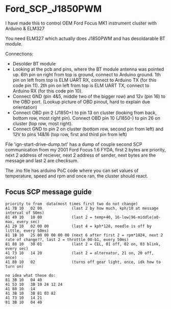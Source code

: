 # Ford_SCP_J1850PWM
I have made this to control OEM Ford Focus MK1 instrument cluster with Arduino & ELM327

You need ELM327 which actually does J1850PWM and has desoldarable BT module.

Connections:
- Desolder BT module
- Looking at the pcb and pins, where the BT module antenna was pointed up. 6th pin on right from top is ground, connect to Arduino ground. 1th pin on left from top is ELM UART RX, connect to Arduino TX (for this code pin 11). 2th pin on left from top is ELM UART TX, connect to Arduino RX (for this code pin 10).
- Connect GND (pin 4&5, middle two of the bigger row) and 12v (pin 16) to the OBD port. (Lookup picture of OBD pinout, hard to explain due orientation)
- Connect OBD pin 2 (J1850+) to pin 13 on cluster (looking from back, bottom row, most right pin). Connect OBD pin 10 (J1850-) to pin 26 on cluster (top row, most right).
- Connect GND to pin 2 on cluster (bottom row, second pin from left) and 12V to pins 14&16 (top row, first and third pin from left)

File 'ign-start-drive-dump.txt' has a dump of couple second SCP communication from my 2001 Ford Focus 1.6 FYDA, first 2 bytes are priority, next 2 address of reciever, next 2 address of sender, next bytes are the message and last 2 are checksum.

The .ino file has arduino PoC code where you can set values of temperature, speed and rpm and once ran, the cluster should react.

## Focus SCP message guide
```
priority to from  data(most times first two do not change)
A1 7B 10   02 00             (last 2 by how much, kph/10 at message interval of 50ms)
81 49 10   10 00             (last 2 = temp+40, 16-low|96-middle|a0-max, every sec)
A1 29 10   02 00 00          (last 4 = kph*128, needle is off by little, every 50ms)
81 1B 10   25 00 00 00 00 00 (next 6 after first 2 = rpm*1024, next 2 rate of change??, last 2 = throttle 00-b1, every 50ms)
81 88 10   30 01             (last 2 = CEL, 01 off, 02 on, 03 blink, every sec)
41 73 10   14 20             (last 2 = alternator, 21 on, 20 off, once)
41 88 10   02                (turns off gear light, once, idk how to turn on)

no idea what these do:
81 3B 10   04 40
41 53 10   3B 10 24 12 24 
41 88 10   14 
41 3B 10   3B 81 03 82 
41 73 10   14 21 
81 3B 10   04 40
```
